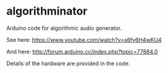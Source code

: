 # algorithminator
Arduino code for algorithmic audio generator.

See here: https://www.youtube.com/watch?v=s6fy6H4wKU4

And here: http://forum.arduino.cc/index.php?topic=77884.0


Details of the hardware are provided in the code.
